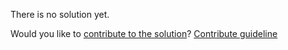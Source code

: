 
There is no solution yet.

Would you like to [contribute to the solution](https://github.com/BFEdev/BFE.dev-solutions/blob/main/quiz/push_en.md)? [Contribute guideline](https://github.com/BFEdev/BFE.dev-solutions#how-to-contribute)
